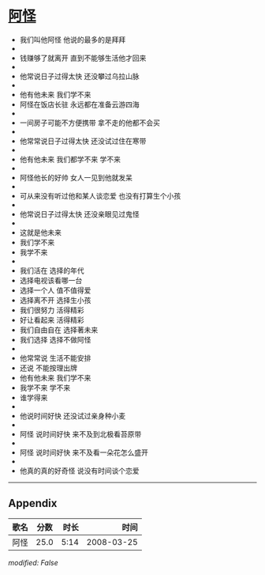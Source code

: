 # [阿怪](https://music.163.com/song?id=65094)

* 我们叫他阿怪 他说的最多的是拜拜
* 
* 钱赚够了就离开 直到不能够生活他才回来
* 
* 他常说日子过得太快 还没攀过乌拉山脉
* 
* 他有他未来 我们学不来
* 阿怪在饭店长驻 永远都在准备云游四海
* 
* 一间房子可能不方便携带 拿不走的他都不会买
* 
* 他常常说日子过得太快 还没试过住在寒带
* 
* 他有他未来 我们都学不来 学不来
* 
* 阿怪他长的好帅 女人一见到他就发呆
* 
* 可从来没有听过他和某人谈恋爱 也没有打算生个小孩
* 
* 他常说日子过得太快 还没亲眼见过鬼怪
* 
* 这就是他未来
* 我们学不来
* 我学不来
* 
* 我们活在 选择的年代
* 选择电视该看哪一台
* 选择一个人 值不值得爱
* 选择离不开 选择生小孩
* 我们很努力 活得精彩
* 好让看起来 活得精彩
* 我们自由自在 选择著未来
* 我们选择 选择不做阿怪
* 
* 他常常说 生活不能安排
* 还说 不能按理出牌
* 他有他未来 我们学不来
* 我学不来 学不来
* 谁学得来
* 
* 他说时间好快 还没试过亲身种小麦
* 
* 阿怪 说时间好快 来不及到北极看苔原带
* 
* 阿怪 说时间好快 来不及看一朵花怎么盛开
* 
* 他真的真的好奇怪 说没有时间谈个恋爱


---

## Appendix

|歌名|分数|时长|时间|
|:---|:---:|---:|---:|
|阿怪|25.0|5:14|2008-03-25

*modified: False*